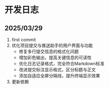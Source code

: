 # 开发日志

## 2025/03/29

1. first commit
2. 优化项目提交与推送助手的用户界面与功能
   - 修复多行提交信息的格式化问题
   - 增加彩色输出，提高关键信息的可读性
   - 优化日志记录格式，完全符合Markdown标准
   - 改进提交标注显示格式，区分标题与正文
   - 添加自适应全屏分隔线，提升终端显示效果
3. 更新依赖
